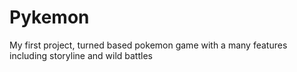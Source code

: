# Pykemon
 My first project, turned based pokemon game with a many features including storyline and wild battles
